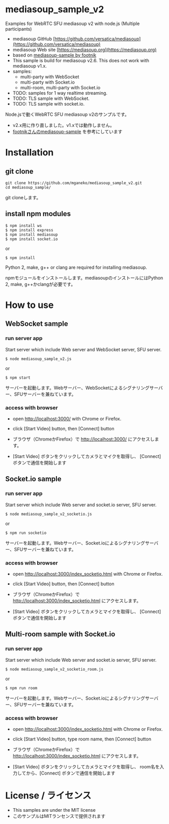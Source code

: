 # mediasoup_sample_v2
Examples for WebRTC SFU mediasoup v2 with node.js (Multiple participants)

* mediasoup GitHub [https://github.com/versatica/mediasoup](https://github.com/versatica/mediasoup)
* mediasoup Web site [https://mediasoup.org](https://mediasoup.org)
* based on [mediasoup-sample by footnik](https://github.com/footniko/mediasoup-sample)
* This sample is build for mediasoup v2.6. This does not work with mediasoup v1.x.
* samples:
  * multi-party with WebSocket
  * multi-party with Socket.io
  * multi-room, multi-party with Socket.io
* TODO: samples for 1 way realtime streaming. 
* TODO: TLS sample with WebSocket. 
* TODO: TLS sample with socket.io.

Node.jsで動くWebRTC SFU mediasoup v2のサンプルです。

* v2.x用に作り直しました。v1.xでは動作しません。
* [footnikさんのmediasoup-sample](https://github.com/footniko/mediasoup-sample) を参考にしています



# Installation

## git clone
```
git clone https://github.com/mganeko/mediasoup_sample_v2.git
cd mediasoup_sample/
```
git cloneします。

## install npm modules

```
$ npm install ws
$ npm install express
$ npm install mediasoup
$ npm install socket.io
```
or
```
$ npm install
```

Python 2, make, g++ or clang are required for installing mediasoup.

npmモジュールをインストールします。mediasoupのインストールにはPython 2, make, g++かclangが必要です。


# How to use

## WebSocket sample

### run server app

Start server which include Web server and WebSocket server, SFU server.

```
$ node mediasoup_sample_v2.js
```
or
```
$ npm start
```

サーバーを起動します。Webサーバー、WebSocketによるシグナリングサーバー、SFUサーバーを兼ねています。


### access with browser

* open [http://localhost:3000/](http://localhost:3000/) with Chrome or Firefox.
* click [Start Video] button, then [Connect] button

* ブラウザ（ChromeかFirefox）で [http://localhost:3000/](http://localhost:3000/) にアクセスします。
* [Start Video] ボタンをクリックしてカメラとマイクを取得し、 [Connect] ボタンで通信を開始します

## Socket.io sample

### run server app

Start server which include Web server and socket.io server, SFU server.

```
$ node mediasoup_sample_v2_socketio.js
```
or
```
$ npm run socketio
```

サーバーを起動します。Webサーバー、Socket.ioによるシグナリングサーバー、SFUサーバーを兼ねています。

### access with browser

* open [http://localhost:3000/index_socketio.html](http://localhost:3000/index_socketio.html) with Chrome or Firefox.
* click [Start Video] button, then [Connect] button

* ブラウザ（ChromeかFirefox）で [http://localhost:3000/index_socketio.html](http://localhost:3000/index_socketio.html) にアクセスします。
* [Start Video] ボタンをクリックしてカメラとマイクを取得し、 [Connect] ボタンで通信を開始します

## Multi-room sample with Socket.io

### run server app

Start server which include Web server and socket.io server, SFU server.

```
$ node mediasoup_sample_v2_socketio_room.js
```
or
```
$ npm run room
```

サーバーを起動します。Webサーバー、Socket.ioによるシグナリングサーバー、SFUサーバーを兼ねています。

### access with browser

* open [http://localhost:3000/index_socketio.html](http://localhost:3000/index_socketio_room.html) with Chrome or Firefox.
* click [Start Video] button, type room name, then [Connect] button

* ブラウザ（ChromeかFirefox）で [http://localhost:3000/index_socketio.html](http://localhost:3000/index_socketio.html) にアクセスします。
* [Start Video] ボタンをクリックしてカメラとマイクを取得し、 room名を入力してから、[Connect] ボタンで通信を開始します

# License / ライセンス

* This samples are under the MIT license
* このサンプルはMITランセンスで提供されます
